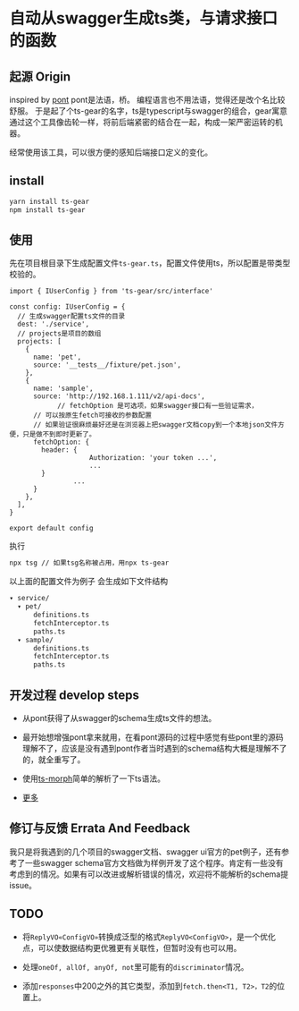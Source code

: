 # 自动从swagger生成ts类，与请求接口的函数

## 起源 Origin

inspired by [pont](https://github.com/alibaba/pont)
pont是法语，桥。
编程语言也不用法语，觉得还是改个名比较舒服。
于是起了个ts-gear的名字，ts是typescript与swagger的组合，gear寓意通过这个工具像齿轮一样，将前后端紧密的结合在一起，构成一架严密运转的机器。

经常使用该工具，可以很方便的感知后端接口定义的变化。
## install

```sh
yarn install ts-gear
npm install ts-gear
```

## 使用

先在项目根目录下生成配置文件`ts-gear.ts`，配置文件使用ts，所以配置是带类型校验的。
```
import { IUserConfig } from 'ts-gear/src/interface'

const config: IUserConfig = {
  // 生成swagger配置ts文件的目录
  dest: './service',
  // projects是项目的数组
  projects: [
    {
      name: 'pet',
      source: '__tests__/fixture/pet.json',
    },
    {
      name: 'sample',
      source: 'http://192.168.1.111/v2/api-docs',
			// fetchOption 是可选项，如果swagger接口有一些验证需求，
      // 可以按原生fetch可接收的参数配置
      // 如果验证很麻烦最好还是在浏览器上把swagger文档copy到一个本地json文件方便，只是做不到即时更新了。
      fetchOption: {
        header: {
					Authorization: 'your token ...',
					...
        }
				...
      }
    },
  ],
}

export default config

```

执行

```sh
npx tsg // 如果tsg名称被占用，用npx ts-gear
```

以上面的配置文件为例子
会生成如下文件结构

```sh
▾ service/
  ▾ pet/
      definitions.ts
      fetchInterceptor.ts
      paths.ts
  ▾ sample/
      definitions.ts
      fetchInterceptor.ts
      paths.ts
```

## 开发过程 develop steps

* 从pont获得了从swagger的schema生成ts文件的想法。

* 最开始想增强pont拿来就用，在看pont源码的过程中感觉有些pont里的源码理解不了，应该是没有遇到pont作者当时遇到的schema结构大概是理解不了的，就全重写了。

* 使用[ts-morph](https://dsherret.github.io/ts-morph)简单的解析了一下ts语法。

* [更多](./DEV.md)

## 修订与反馈 Errata And Feedback

我只是将我遇到的几个项目的swagger文档、swagger ui官方的pet例子，还有参考了一些swagger schema官方文档做为样例开发了这个程序。肯定有一些没有考虑到的情况。如果有可以改进或解析错误的情况，欢迎将不能解析的schema提issue。

## TODO

* 将`ReplyVO«ConfigVO»`转换成泛型的格式`ReplyVO<ConfigVO>`，是一个优化点，可以使数据结构更优雅更有关联性，但暂时没有也可以用。

* 处理`oneOf, allOf, anyOf, not`里可能有的`discriminator`情况。

* 添加`responses`中200之外的其它类型，添加到`fetch.then<T1, T2>，T2`的位置上。
